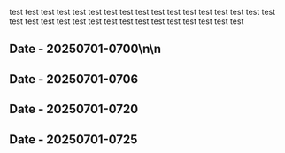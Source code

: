 test
test
test
test
test
test
test
test
test
test
test
test
test
test
test
test
test
test
test
test
test
test
test
test
test
test
test
test
test
test
test
test
## Date - 20250701-0700\n\n
## Date - 20250701-0706

## Date - 20250701-0720

## Date - 20250701-0725

